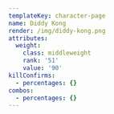 ```yaml
---
templateKey: character-page
name: Diddy Kong
render: /img/diddy-kong.png
attributes:
  weight:
    class: middleweight
    rank: '51'
    value: '90'
killConfirms:
  - percentages: {}
combos:
  - percentages: {}
---
```


